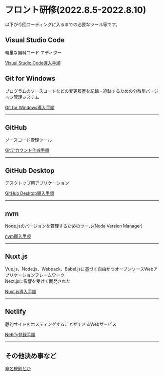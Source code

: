 # フロント研修(2022.8.5-2022.8.10)

以下が今回コーディングに入るまでの必要なツール等です。
## Visual Studio Code
軽量な無料コード エディター

[Visual Studio Code導入手順](<./2022/vscode.md>)

## Git for Windows
プログラムのソースコードなどの変更履歴を記録・追跡するための分散型バージョン管理システム

[Git for Windows導入手順](<./2022/git_for_windows.md>)

***
## GitHub  
ソースコード管理ツール

[Gitアカウント作成手順](<./2022/github.md>)

***

## GitHub Desktop
デスクトップ用アプリケーション

[GitHub Desktop導入手順](<./2022/github_desktop.md>)

***

## nvm
Node.jsのバージョンを管理するためのツール(Node Version Manager)

[nvm導入手順](<./2022/nvm.md>)

***

## Nuxt.js
Vue.js、Node.js、Webpack、Babel.jsに基づく自由かつオープンソースWebアプリケーションフレームワーク  
Next.jsに影響を受けて開発された

[Nuxt.js導入手順](<./2022/nvm.md>)

***

## Netlify
静的サイトをホスティングすることができるWebサービス

[Netlify登録手順](<./2022/netlify.md>)

***

## その他決め事など

[命名規則とか](<./2022/other.md>)